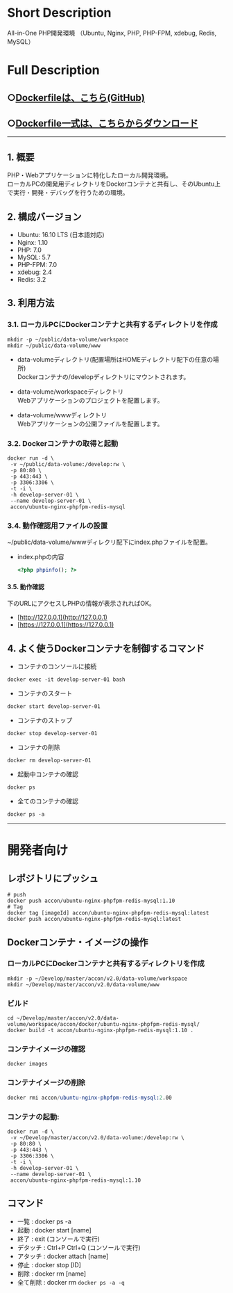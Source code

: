 # Short Description
All-in-One PHP開発環境 （Ubuntu, Nginx, PHP, PHP-FPM, xdebug, Redis, MySQL）

# Full Description

## ○[Dockerfileは、こちら(GitHub)](https://github.com/maemori/accon/blob/master/docker/ubuntu-nginx-phpfpm-redis-mysql/Dockerfile)

## ○[Dockerfile一式は、こちらからダウンロード](https://kurobuta.jp/download/get/15)

-----

## 1. 概要

PHP・Webアプリケーションに特化したローカル開発環境。  
ローカルPCの開発用ディレクトリをDockerコンテナと共有し、そのUbuntu上で実行・開発・デバッグを行うための環境。

## 2. 構成バージョン

 * Ubuntu: 16.10 LTS (日本語対応)
 * Nginx: 1.10
 * PHP: 7.0
 * MySQL: 5.7
 * PHP-FPM: 7.0
 * xdebug: 2.4
 * Redis: 3.2

## 3. 利用方法

### 3.1. ローカルPCにDockerコンテナと共有するディレクトリを作成

``` bash:
mkdir -p ~/public/data-volume/workspace
mkdir ~/public/data-volume/www
```

 * data-volumeディレクトリ(配置場所はHOMEディレクトリ配下の任意の場所)  
  Dockerコンテナの/developディレクトリにマウントされます。

 * data-volume/workspaceディレクトリ  
  Webアプリケーションのプロジェクトを配置します。

 * data-volume/wwwディレクトリ  
  Webアプリケーションの公開ファイルを配置します。  

### 3.2. Dockerコンテナの取得と起動

```bash:
docker run -d \
 -v ~/public/data-volume:/develop:rw \
 -p 80:80 \
 -p 443:443 \
 -p 3306:3306 \
 -t -i \
 -h develop-server-01 \
 --name develop-server-01 \
 accon/ubuntu-nginx-phpfpm-redis-mysql
```

### 3.4. 動作確認用ファイルの設置

~/public/data-volume/wwwディレクリ配下にindex.phpファイルを配置。

* index.phpの内容

    ```php
    <?php phpinfo(); ?>
    ```

#### 3.5. 動作確認

下のURLにアクセスしPHPの情報が表示されればOK。

* [http://127.0.0.1](http://127.0.0.1)
* [https://127.0.0.1](https://127.0.0.1)

## 4. よく使うDockerコンテナを制御するコマンド

* コンテナのコンソールに接続
```bash:
docker exec -it develop-server-01 bash
```

* コンテナのスタート
```bash:
docker start develop-server-01
```

* コンテナのストップ
```bash:
docker stop develop-server-01
```

* コンテナの削除
```bash:
docker rm develop-server-01
```

* 起動中コンテナの確認
```bash:
docker ps
```
* 全てのコンテナの確認
```bash:
docker ps -a
```

-----

# 開発者向け

## レポジトリにプッシュ

```bash:
# push
docker push accon/ubuntu-nginx-phpfpm-redis-mysql:1.10
# Tag
docker tag [imageId] accon/ubuntu-nginx-phpfpm-redis-mysql:latest
docker push accon/ubuntu-nginx-phpfpm-redis-mysql:latest
```

## Dockerコンテナ・イメージの操作

### ローカルPCにDockerコンテナと共有するディレクトリを作成

``` bash:
mkdir -p ~/Develop/master/accon/v2.0/data-volume/workspace
mkdir ~/Develop/master/accon/v2.0/data-volume/www
```

### ビルド

```bash:
cd ~/Develop/master/accon/v2.0/data-volume/workspace/accon/docker/ubuntu-nginx-phpfpm-redis-mysql/
docker build -t accon/ubuntu-nginx-phpfpm-redis-mysql:1.10 .
```

### コンテナイメージの確認
```
docker images
```

### コンテナイメージの削除
```s
docker rmi accon/ubuntu-nginx-phpfpm-redis-mysql:2.00
```

### コンテナの起動:

```bash:
docker run -d \
 -v ~/Develop/master/accon/v2.0/data-volume:/develop:rw \
 -p 80:80 \
 -p 443:443 \
 -p 3306:3306 \
 -t -i \
 -h develop-server-01 \
 --name develop-server-01 \
 accon/ubuntu-nginx-phpfpm-redis-mysql:1.10
```

## コマンド
 * 一覧    : docker ps -a
 * 起動    : docker start [name]
 * 終了    : exit (コンソールで実行)
 * デタッチ : Ctrl+P Ctrl+Q (コンソールで実行)
 * アタッチ : docker attach [name]
 * 停止    : docker stop [ID]
 * 削除    : docker rm [name]
 * 全て削除 : docker rm `docker ps -a -q`
